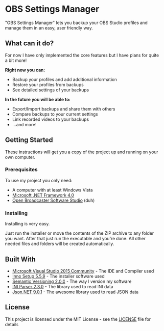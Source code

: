 # OBS Settings Manager
"OBS Settings Manager" lets you backup your OBS Studio profiles and manage them in an easy, user friendly way.

## What can it do?
For now I have only implemented the core features but I have plans for quite a bit more!

__Right now you can:__
* Backup your profiles and add additional information
* Restore your profiles from backups
* See detailed settings of your backups

__In the future you will be able to:__
* Export/Import backups and share them with others
* Compare backups to your current settings
* Link recorded videos to your backups
* ...and more!

## Getting Started
These instructions will get you a copy of the project up and running on your own computer.

### Prerequisites
To use my project you only need:
* A computer with at least Windows Vista
* [Microsoft .NET Framework 4.0](https://www.microsoft.com/en-us/download/details.aspx?id=17718)
* [Open Broadcaster Software Studio](https://github.com/jp9000/obs-studio) (duh)


### Installing
Installing is very easy.

Just run the installer or move the contents of the ZIP archive to any folder you want. After that just run the executable and you're done. All other needed files and folders will be created automatically.

## Built With

* [Microsoft Visual Studio 2015 Community](https://www.visualstudio.com/vs/) - The IDE and Compiler used
* [Inno Setup 5.5.9](http://www.jrsoftware.org/isinfo.php) - The installer software used
* [Semantic Versioning 2.0.0](http://semver.org/#semantic-versioning-200) - The way I version my software
* [INI Parser 2.3.0](https://www.nuget.org/packages/ini-parser/) - The library used to read INI data
* [Json.NET 9.0.1](http://www.newtonsoft.com/json) - The awesome library used to read JSON data

## License
This project is licensed under the MIT License - see the [LICENSE](LICENSE) file for details
